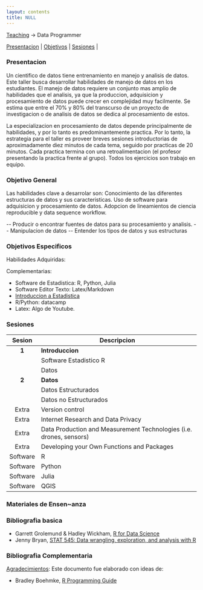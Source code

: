 ```yaml
---
layout: contents
title: NULL
---
```


[Teaching](../teaching.md) &rarr; Data Programmer

[Presentacion](#Presentacion) | [Objetivos](#Objetivo) | [Sesiones](#Sesiones) |

### <a name="Presentacion"></a>Presentacion

Un cientifico de datos tiene entrenamiento en manejo y analisis de datos. Este taller busca desarrollar habilidades de manejo de datos en los estudiantes. El manejo de datos requiere un conjunto mas amplio de habilidades que el analisis, ya que la produccion, adquisicion y procesamiento de datos puede crecer en complejidad muy facilmente. Se estima que entre el 70% y 80% del transcurso de un proyecto de investigacion o de analisis de datos se dedica al procesamiento de estos.

La especializacion en procesamiento de datos depende principalmente de habilidades, y por lo tanto es predominantemente practica. Por lo tanto, la estrategia para  el taller es proveer breves sesiones introductorias de aproximadamente diez minutos de cada tema, seguido por practicas de 20 minutos. Cada practica termina con una retroalimentacion (el profesor presentando la practica frente al grupo). Todos los ejercicios son trabajo en equipo.

### <a name="Objetivo"></a>Objetivo General

Las habilidades clave a desarrolar son: Conocimiento de las diferentes estructuras de datos y sus caracteristicas. Uso de software para adquisicion y procesamiento de datos. Adopcion de lineamientos de ciencia reproducible y data sequence workflow.

-- Producir o encontrar fuentes de datos para su procesamiento y analisis.
-- Manipulacion de datos
-- Entender los tipos de datos y sus estructuras

### Objetivos Especificos

Habilidades Adquiridas:

Complementarias:
- Software de Estadistica: R, Python, Julia
- Software Editor Texto:   Latex/Markdown
- [Introduccion a Estadistica](https://www.coursera.org/learn/intro-data-science-programacion-estadistica-r)
- R/Python: datacamp
- Latex: Algo de Youtube.

### <a name="Sesiones"></a>Sesiones

| Sesion       | Descripcion  |
|:-------------:|--------------|
| **1**         | **Introduccion**  |
|               | Software Estadistico R  |
|               | Datos &nbsp;&nbsp; <a href="https://crenteriam.github.io/workshops/programmer/datos/" style="color:black;"><i class="fas fa-folder-open" style="font-size:1em"></i></a> |
| **2**         | **Datos**  |
|               |  Datos Estructurados |
|               | Datos no Estructurados  |
| Extra         | Version control |
| Extra         | Internet Research and Data Privacy   |
| Extra         | Data Production and Measurement Technologies (i.e. drones, sensors)   |
| Extra         | Developing your Own Functions and Packages  |
| Software      | R |
| Software      | Python |
| Software      | Julia  |
| Software      | QGIS   |

### Materiales de Ensen~anza

### Bibliografia basica
* Garrett Grolemund & Hadley Wickham, [R for Data Science](http://r4ds.had.co.nz/index.html)
* Jenny Bryan, [STAT 545: Data wrangling, exploration, and analysis with R](http://stat545.com/)


### Bibliografia Complementaria

<u>Agradecimientos</u>: Este documento fue elaborado con ideas de:
* Bradley Boehmke, [R Programming Guide](http://uc-r.github.io/)
